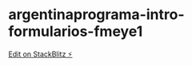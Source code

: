 # argentinaprograma-intro-formularios-fmeye1

[Edit on StackBlitz ⚡️](https://stackblitz.com/edit/argentinaprograma-intro-formularios-fmeye1)